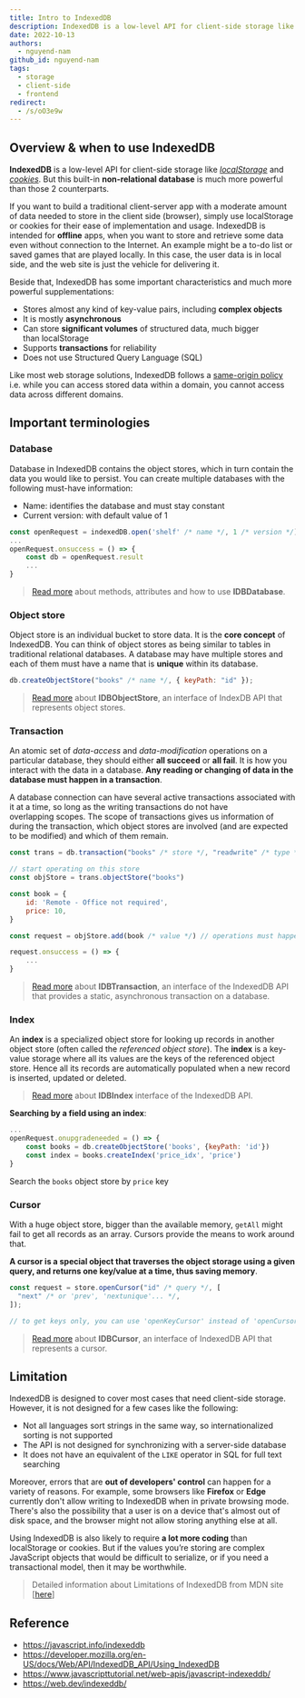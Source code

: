 ```yaml
---
title: Intro to IndexedDB
description: IndexedDB is a low-level API for client-side storage like localStorage and cookies. But this built-in non-relational database is much more powerful than those 2 counterparts.
date: 2022-10-13
authors:
  - nguyend-nam
github_id: nguyend-nam
tags:
  - storage
  - client-side
  - frontend
redirect:
  - /s/oO3e9w
---
```


## Overview & when to use IndexedDB

**IndexedDB** is a low-level API for client-side storage like [_localStorage_](https://developer.mozilla.org/en-US/docs/Web/API/Window/localStorage) and [_cookies_](https://developer.mozilla.org/en-US/docs/Web/HTTP/Cookies). But this built-in **non-relational database** is much more powerful than those 2 counterparts.

If you want to build a traditional client-server app with a moderate amount of data needed to store in the client side (browser), simply use localStorage or cookies for their ease of implementation and usage. IndexedDB is intended for **offline** apps, when you want to store and retrieve some data even without connection to the Internet. An example might be a to-do list or saved games that are played locally. In this case, the user data is in local side, and the web site is just the vehicle for delivering it.

Beside that, IndexedDB has some important characteristics and much more powerful supplementations:

- Stores almost any kind of key-value pairs, including **complex objects**
- It is mostly **asynchronous**
- Can store **significant volumes** of structured data, much bigger than localStorage
- Supports **transactions** for reliability
- Does not use Structured Query Language (SQL)

Like most web storage solutions, IndexedDB follows a [same-origin policy](https://www.w3.org/Security/wiki/Same_Origin_Policy) i.e. while you can access stored data within a domain, you cannot access data across different domains.

## Important terminologies

### Database

Database in IndexedDB contains the object stores, which in turn contain the data you would like to persist. You can create multiple databases with the following must-have information:

- Name: identifies the database and must stay constant
- Current version: with default value of 1

```javascript
const openRequest = indexedDB.open('shelf' /* name */, 1 /* version */)
...
openRequest.onsuccess = () => {
	const db = openRequest.result
	...
}
```

> [Read more](https://developer.mozilla.org/en-US/docs/Web/API/IDBDatabase) about methods, attributes and how to use **IDBDatabase**.

### Object store

Object store is an individual bucket to store data. It is the **core concept** of IndexedDB. You can think of object stores as being similar to tables in traditional relational databases. A database may have multiple stores and each of them must have a name that is **unique** within its database.

```javascript
db.createObjectStore("books" /* name */, { keyPath: "id" });
```

> [Read more](https://developer.mozilla.org/en-US/docs/Web/API/IDBObjectStore) about **IDBObjectStore**, an interface of IndexDB API that represents object stores.

### Transaction

An atomic set of _data-access_ and _data-modification_ operations on a particular database, they should either **all succeed** or **all fail**. It is how you interact with the data in a database. **Any reading or changing of data in the database must happen in a transaction**.

A database connection can have several active transactions associated with it at a time, so long as the writing transactions do not have overlapping scopes. The scope of transactions gives us information of during the transaction, which object stores are involved (and are expected to be modified) and which of them remain.

```javascript
const trans = db.transaction("books" /* store */, "readwrite" /* type */)

// start operating on this store
const objStore = trans.objectStore("books")

const book = {
	id: 'Remote - Office not required',
	price: 10,
}

const request = objStore.add(book /* value */) // operations must happen in a transaction

request.onsuccess = () => {
	...
}
```

> [Read more](https://developer.mozilla.org/en-US/docs/Web/API/IDBTransaction) about **IDBTransaction**, an interface of the IndexedDB API that provides a static, asynchronous transaction on a database.

### Index

An **index** is a specialized object store for looking up records in another object store (often called the *referenced object store*). The **index** is a key-value storage where all its values are the keys of the referenced object store. Hence all its records are automatically populated when a new record is inserted, updated or deleted.

> [Read more](https://developer.mozilla.org/en-US/docs/Web/API/IDBIndex) about **IDBIndex** interface of the IndexedDB API.

**Searching by a field using an index**:

```javascript
...
openRequest.onupgradeneeded = () => {
	const books = db.createObjectStore('books', {keyPath: 'id'})
	const index = books.createIndex('price_idx', 'price')
}
```

Search the `books` object store by `price` key

### Cursor

With a huge object store, bigger than the available memory, `getAll` might fail to get all records as an array. Cursors provide the means to work around that.

**A cursor is a special object that traverses the object storage using a given query, and returns one key/value at a time, thus saving memory**.

```javascript
const request = store.openCursor("id" /* query */, [
  "next" /* or 'prev', 'nextunique'... */,
]);

// to get keys only, you can use 'openKeyCursor' instead of 'openCursor'
```

> [Read more](https://developer.mozilla.org/en-US/docs/Web/API/IDBCursor) about **IDBCursor**, an interface of IndexedDB API that represents a cursor.

## Limitation

IndexedDB is designed to cover most cases that need client-side storage. However, it is not designed for a few cases like the following:

- Not all languages sort strings in the same way, so internationalized sorting is not supported
- The API is not designed for synchronizing with a server-side database
- It does not have an equivalent of the `LIKE` operator in SQL for full text searching

Moreover, errors that are **out of developers' control** can happen for a variety of reasons. For example, some browsers like **Firefox** or **Edge** currently don't allow writing to IndexedDB when in private browsing mode. There's also the possibility that a user is on a device that's almost out of disk space, and the browser might not allow storing anything else at all.

Using IndexedDB is also likely to require **a lot more coding** than localStorage or cookies. But if the values you’re storing are complex JavaScript objects that would be difficult to serialize, or if you need a transactional model, then it may be worthwhile.

> Detailed information about Limitations of IndexedDB from MDN site [[here](https://developer.mozilla.org/en-US/docs/Web/API/IndexedDB_API/Basic_Terminology#limitations)]

## Reference

- https://javascript.info/indexeddb
- https://developer.mozilla.org/en-US/docs/Web/API/IndexedDB_API/Using_IndexedDB
- https://www.javascripttutorial.net/web-apis/javascript-indexeddb/
- https://web.dev/indexeddb/
